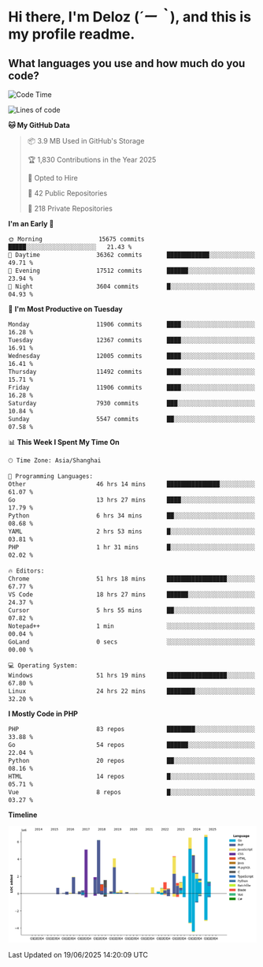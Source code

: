 # **Hi there, I'm Deloz (*´ー｀*), and this is my profile readme.**

## **What languages you use and how much do you code?**

<!--START_SECTION:waka-->
![Code Time](http://img.shields.io/badge/Code%20Time-6%2C704%20hrs%208%20mins-blue)

![Lines of code](https://img.shields.io/badge/From%20Hello%20World%20I%27ve%20Written-59.9%20million%20lines%20of%20code-blue)

**🐱 My GitHub Data** 

> 📦 3.9 MB Used in GitHub's Storage 
 > 
> 🏆 1,830 Contributions in the Year 2025
 > 
> 💼 Opted to Hire
 > 
> 📜 42 Public Repositories 
 > 
> 🔑 218 Private Repositories 
 > 
**I'm an Early 🐤** 

```text
🌞 Morning                15675 commits       █████░░░░░░░░░░░░░░░░░░░░   21.43 % 
🌆 Daytime                36362 commits       ████████████░░░░░░░░░░░░░   49.71 % 
🌃 Evening                17512 commits       ██████░░░░░░░░░░░░░░░░░░░   23.94 % 
🌙 Night                  3604 commits        █░░░░░░░░░░░░░░░░░░░░░░░░   04.93 % 
```
📅 **I'm Most Productive on Tuesday** 

```text
Monday                   11906 commits       ████░░░░░░░░░░░░░░░░░░░░░   16.28 % 
Tuesday                  12367 commits       ████░░░░░░░░░░░░░░░░░░░░░   16.91 % 
Wednesday                12005 commits       ████░░░░░░░░░░░░░░░░░░░░░   16.41 % 
Thursday                 11492 commits       ████░░░░░░░░░░░░░░░░░░░░░   15.71 % 
Friday                   11906 commits       ████░░░░░░░░░░░░░░░░░░░░░   16.28 % 
Saturday                 7930 commits        ███░░░░░░░░░░░░░░░░░░░░░░   10.84 % 
Sunday                   5547 commits        ██░░░░░░░░░░░░░░░░░░░░░░░   07.58 % 
```


📊 **This Week I Spent My Time On** 

```text
🕑︎ Time Zone: Asia/Shanghai

💬 Programming Languages: 
Other                    46 hrs 14 mins      ███████████████░░░░░░░░░░   61.07 % 
Go                       13 hrs 27 mins      ████░░░░░░░░░░░░░░░░░░░░░   17.79 % 
Python                   6 hrs 34 mins       ██░░░░░░░░░░░░░░░░░░░░░░░   08.68 % 
YAML                     2 hrs 53 mins       █░░░░░░░░░░░░░░░░░░░░░░░░   03.81 % 
PHP                      1 hr 31 mins        █░░░░░░░░░░░░░░░░░░░░░░░░   02.02 % 

🔥 Editors: 
Chrome                   51 hrs 18 mins      █████████████████░░░░░░░░   67.77 % 
VS Code                  18 hrs 27 mins      ██████░░░░░░░░░░░░░░░░░░░   24.37 % 
Cursor                   5 hrs 55 mins       ██░░░░░░░░░░░░░░░░░░░░░░░   07.82 % 
Notepad++                1 min               ░░░░░░░░░░░░░░░░░░░░░░░░░   00.04 % 
GoLand                   0 secs              ░░░░░░░░░░░░░░░░░░░░░░░░░   00.00 % 

💻 Operating System: 
Windows                  51 hrs 19 mins      █████████████████░░░░░░░░   67.80 % 
Linux                    24 hrs 22 mins      ████████░░░░░░░░░░░░░░░░░   32.20 % 
```

**I Mostly Code in PHP** 

```text
PHP                      83 repos            ████████░░░░░░░░░░░░░░░░░   33.88 % 
Go                       54 repos            ██████░░░░░░░░░░░░░░░░░░░   22.04 % 
Python                   20 repos            ██░░░░░░░░░░░░░░░░░░░░░░░   08.16 % 
HTML                     14 repos            █░░░░░░░░░░░░░░░░░░░░░░░░   05.71 % 
Vue                      8 repos             █░░░░░░░░░░░░░░░░░░░░░░░░   03.27 % 
```



**Timeline**

![Lines of Code chart](https://raw.githubusercontent.com/deloz/deloz/main/assets/bar_graph.png)


 Last Updated on 19/06/2025 14:20:09 UTC
<!--END_SECTION:waka-->

